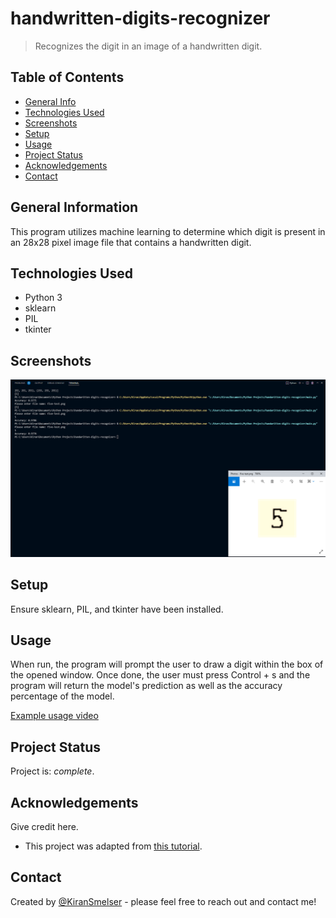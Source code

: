 # handwritten-digits-recognizer
> Recognizes the digit in an image of a handwritten digit.

## Table of Contents
* [General Info](#general-information)
* [Technologies Used](#technologies-used)
* [Screenshots](#screenshots)
* [Setup](#setup)
* [Usage](#usage)
* [Project Status](#project-status)
* [Acknowledgements](#acknowledgements)
* [Contact](#contact)


## General Information
This program utilizes machine learning to determine which digit is present in an 28x28 pixel image file that contains a handwritten digit.


## Technologies Used
- Python 3
- sklearn
- PIL
- tkinter


## Screenshots
![Example screenshot](./test-result.png)


## Setup
Ensure sklearn, PIL, and tkinter have been installed.


## Usage
When run, the program will prompt the user to draw a digit within the box of the opened window. Once done, the user must press Control + s and the program will return the model's prediction as well as the accuracy percentage of the model. 

[Example usage video](./test-result.mp4)


## Project Status
Project is: _complete_.


## Acknowledgements
Give credit here.
- This project was adapted from [this tutorial](https://www.youtube.com/watch?v=pqNCD_5r0IU&list=WL&index=42).


## Contact
Created by [@KiranSmelser](https://github.com/KiranSmelser) - please feel free to reach out and contact me!